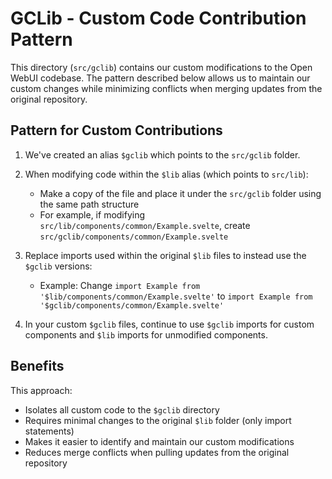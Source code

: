 # GCLib - Custom Code Contribution Pattern

This directory (`src/gclib`) contains our custom modifications to the Open WebUI codebase. The pattern described below allows us to maintain our custom changes while minimizing conflicts when merging updates from the original repository.

## Pattern for Custom Contributions

1. We've created an alias `$gclib` which points to the `src/gclib` folder.

2. When modifying code within the `$lib` alias (which points to `src/lib`):
   - Make a copy of the file and place it under the `src/gclib` folder using the same path structure
   - For example, if modifying `src/lib/components/common/Example.svelte`, create `src/gclib/components/common/Example.svelte`

3. Replace imports used within the original `$lib` files to instead use the `$gclib` versions:
   - Example: Change `import Example from '$lib/components/common/Example.svelte'` to `import Example from '$gclib/components/common/Example.svelte'`

4. In your custom `$gclib` files, continue to use `$gclib` imports for custom components and `$lib` imports for unmodified components.

## Benefits

This approach:
- Isolates all custom code to the `$gclib` directory
- Requires minimal changes to the original `$lib` folder (only import statements)
- Makes it easier to identify and maintain our custom modifications
- Reduces merge conflicts when pulling updates from the original repository
